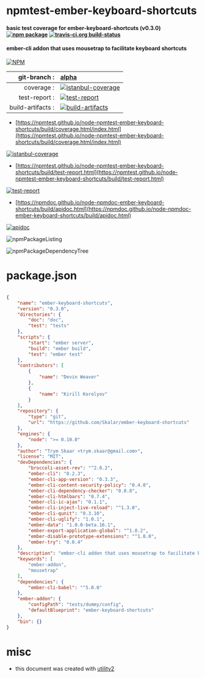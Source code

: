 # npmtest-ember-keyboard-shortcuts

#### basic test coverage for  ember-keyboard-shortcuts (v0.3.0)  [![npm package](https://img.shields.io/npm/v/npmtest-ember-keyboard-shortcuts.svg?style=flat-square)](https://www.npmjs.org/package/npmtest-ember-keyboard-shortcuts) [![travis-ci.org build-status](https://api.travis-ci.org/npmtest/node-npmtest-ember-keyboard-shortcuts.svg)](https://travis-ci.org/npmtest/node-npmtest-ember-keyboard-shortcuts)

#### ember-cli addon that uses mousetrap to facilitate keyboard shortcuts

[![NPM](https://nodei.co/npm/ember-keyboard-shortcuts.png?downloads=true&downloadRank=true&stars=true)](https://www.npmjs.com/package/ember-keyboard-shortcuts)

| git-branch : | [alpha](https://github.com/npmtest/node-npmtest-ember-keyboard-shortcuts/tree/alpha)|
|--:|:--|
| coverage : | [![istanbul-coverage](https://npmtest.github.io/node-npmtest-ember-keyboard-shortcuts/build/coverage.badge.svg)](https://npmtest.github.io/node-npmtest-ember-keyboard-shortcuts/build/coverage.html/index.html)|
| test-report : | [![test-report](https://npmtest.github.io/node-npmtest-ember-keyboard-shortcuts/build/test-report.badge.svg)](https://npmtest.github.io/node-npmtest-ember-keyboard-shortcuts/build/test-report.html)|
| build-artifacts : | [![build-artifacts](https://npmtest.github.io/node-npmtest-ember-keyboard-shortcuts/glyphicons_144_folder_open.png)](https://github.com/npmtest/node-npmtest-ember-keyboard-shortcuts/tree/gh-pages/build)|

- [https://npmtest.github.io/node-npmtest-ember-keyboard-shortcuts/build/coverage.html/index.html](https://npmtest.github.io/node-npmtest-ember-keyboard-shortcuts/build/coverage.html/index.html)

[![istanbul-coverage](https://npmtest.github.io/node-npmtest-ember-keyboard-shortcuts/build/screenCapture.buildCi.browser.%252Ftmp%252Fbuild%252Fcoverage.lib.html.png)](https://npmtest.github.io/node-npmtest-ember-keyboard-shortcuts/build/coverage.html/index.html)

- [https://npmtest.github.io/node-npmtest-ember-keyboard-shortcuts/build/test-report.html](https://npmtest.github.io/node-npmtest-ember-keyboard-shortcuts/build/test-report.html)

[![test-report](https://npmtest.github.io/node-npmtest-ember-keyboard-shortcuts/build/screenCapture.buildCi.browser.%252Ftmp%252Fbuild%252Ftest-report.html.png)](https://npmtest.github.io/node-npmtest-ember-keyboard-shortcuts/build/test-report.html)

- [https://npmdoc.github.io/node-npmdoc-ember-keyboard-shortcuts/build/apidoc.html](https://npmdoc.github.io/node-npmdoc-ember-keyboard-shortcuts/build/apidoc.html)

[![apidoc](https://npmdoc.github.io/node-npmdoc-ember-keyboard-shortcuts/build/screenCapture.buildCi.browser.%252Ftmp%252Fbuild%252Fapidoc.html.png)](https://npmdoc.github.io/node-npmdoc-ember-keyboard-shortcuts/build/apidoc.html)

![npmPackageListing](https://npmtest.github.io/node-npmtest-ember-keyboard-shortcuts/build/screenCapture.npmPackageListing.svg)

![npmPackageDependencyTree](https://npmtest.github.io/node-npmtest-ember-keyboard-shortcuts/build/screenCapture.npmPackageDependencyTree.svg)



# package.json

```json

{
    "name": "ember-keyboard-shortcuts",
    "version": "0.3.0",
    "directories": {
        "doc": "doc",
        "test": "tests"
    },
    "scripts": {
        "start": "ember server",
        "build": "ember build",
        "test": "ember test"
    },
    "contributors": [
        {
            "name": "Devin Weaver"
        },
        {
            "name": "Kirill Korolyov"
        }
    ],
    "repository": {
        "type": "git",
        "url": "https://github.com/Skalar/ember-keyboard-shortcuts"
    },
    "engines": {
        "node": ">= 0.10.0"
    },
    "author": "Trym Skaar <trym.skaar@gmail.com>",
    "license": "MIT",
    "devDependencies": {
        "broccoli-asset-rev": "^2.0.2",
        "ember-cli": "0.2.3",
        "ember-cli-app-version": "0.3.3",
        "ember-cli-content-security-policy": "0.4.0",
        "ember-cli-dependency-checker": "0.0.8",
        "ember-cli-htmlbars": "0.7.4",
        "ember-cli-ic-ajax": "0.1.1",
        "ember-cli-inject-live-reload": "^1.3.0",
        "ember-cli-qunit": "0.3.10",
        "ember-cli-uglify": "1.0.1",
        "ember-data": "1.0.0-beta.16.1",
        "ember-export-application-global": "^1.0.2",
        "ember-disable-prototype-extensions": "^1.0.0",
        "ember-try": "0.0.4"
    },
    "description": "ember-cli addon that uses mousetrap to facilitate keyboard shortcuts",
    "keywords": [
        "ember-addon",
        "mousetrap"
    ],
    "dependencies": {
        "ember-cli-babel": "^5.0.0"
    },
    "ember-addon": {
        "configPath": "tests/dummy/config",
        "defaultBlueprint": "ember-keyboard-shortcuts"
    },
    "bin": {}
}
```



# misc
- this document was created with [utility2](https://github.com/kaizhu256/node-utility2)
